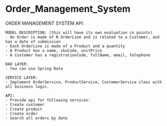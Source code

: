 # Order_Management_System
ORDER MANAGEMENT SYSTEM API:

	MODEL DESCRIPTION: (this will have its own evaluation in points)
	- An Order is made of N OrderLine and is related to a Customer, and has a date of submission
	- Each OrderLine is made of a Product and a quantity
	- A Product has a name, skuCode, unitPrice
	- A Customer has a registrationCode, fullName, email, telephone

	DAO LAYER:
	- You can use Spring Data 												 

	SERVICE LAYER:
	- Implement OrderService, ProductService, CustomerService class with all business logic.

	API:
	- Provide api for following services:
	- Create customer
	- Create product
	- Create order
	- Search all orders by date

